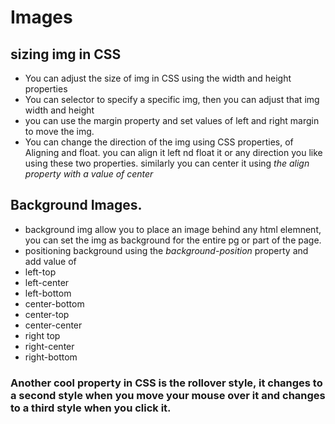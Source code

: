 # Images
## sizing img in CSS
  -  You can adjust the size of img in CSS using the width and height properties
  - You can selector to specify a specific img, then you can adjust that img width and height 
  -  you can use the margin property and set values of left and right margin to move the img.
  - You can change the direction of the img using CSS properties, of Aligning and float. you can align it left nd float it or any direction you like using these two properties. similarly you can center it using *the align property with a value of center*

## Background Images. 
  - background img allow you to place an image behind any html elemnent, you can set the img as background for the entire pg or part of the page. 
  -  positioning background using the *background-position* property and add value of 
  -  left-top
  - left-center
  - left-bottom
  - center-bottom
  - center-top
  - center-center
  - right top
  - right-center
  - right-bottom

### Another cool property in CSS is the rollover style, it changes to a second style when you move your mouse over it and changes to a third style when you click it.
